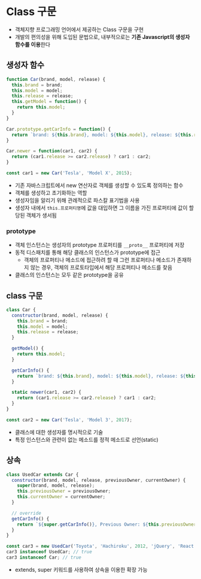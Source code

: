 Class 구문
========

- 객체지향 프로그래밍 언어에서 제공하는 Class 구문을 구현
- 개발의 편의성을 위해 도입된 문법으로, 내부적으로는 **기존 Javascript의 생성자 함수를 이용**한다


## 생성자 함수

```js
function Car(brand, model, release) {
  this.brand = brand;
  this.model = model;
  this.release = release;
  this.getModel = function() {
    return this.model;
  }
}

Car.prototype.getCarInfo = function() {
  return `brand: ${this.brand}, model: ${this.model}, release: ${this.release}`;
}

Car.newer = function(car1, car2) {
  return (car1.release >= car2.release) ? car1 : car2;
}

const car1 = new Car('Tesla', 'Model X', 2015);
```
- 기존 자바스크립트에서 new 연산자로 객체를 생성할 수 있도록 정의하는 함수
- 객체를 생성하고 초기화하는 역할
- 생성자임을 알리기 위해 관례적으로 파스칼 표기법을 사용
- 생성자 내에서 `this.프로퍼티명`에 값을 대입하면 그 이름을 가진 프로퍼티에 값이 할당된 객체가 생서됨


### prototype

- 객체 인스턴스는 생성자의 prototype 프로퍼티를 `__proto__` 프로퍼티에 저장
- 동적 디스패치를 통해 해당 클래스의 인스턴스가 prototype에 접근
  - 객체의 프로퍼티나 메소드에 접근하려 할 때 그런 프로퍼티나 메소드가 존재하지 않는 경우, 객체의 프로토타입에서 해당 프로퍼티나 메소드를 찾음
- 클래스의 인스턴스는 모두 같은 prototype을 공유


## class 구문

```js
class Car {
  constructor(brand, model, release) {
    this.brand = brand;
    this.model = model;
    this.release = release;
  }

  getModel() {
    return this.model;
  }

  getCarInfo() {
    return `brand: ${this.brand}, model: ${this.model}, release: ${this.release}`;
  }

  static newer(car1, car2) {
    return (car1.release >= car2.release) ? car1 : car2;
  }
}

const car2 = new Car('Tesla', 'Model 3', 2017);
```

- 클래스에 대한 생성자를 명시적으로 기술
- 특정 인스턴스와 관련이 없는 메소드를 정적 메소드로 선언(static)


## 상속

```js
class UsedCar extends Car {
  constructor(brand, model, release, previousOwner, currentOwner) {
    super(brand, model, release);
    this.previousOwner = previousOwner;
    this.currentOwner = currentOwner;
  }

  // override
  getCarInfo() {
    return `${super.getCarInfo()}, Previous Owner: ${this.previousOwner}, Current Owner: ${this.currentOwner}`;
  }
}

const car3 = new UsedCar('Toyota', 'Hachiroku', 2012, 'jQuery', 'React');
car3 instanceof UsedCar; // true
car3 instanceof Car; // true
```

- extends, super 키워드를 사용하여 상속을 이용한 확장 가능
